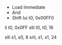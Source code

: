 - Load Immediate
- And 
- Shift 
lui t0, 0x00FF0

li t0, 0x0FF
slli t0, t0, 16

slli s1, s0, 8
srli, s1, s1, 24
